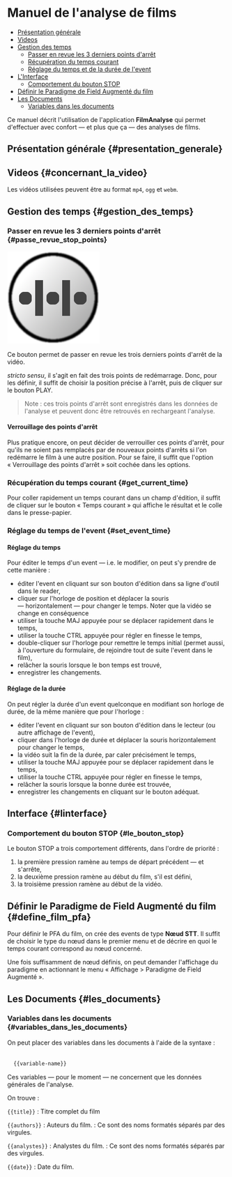 # Manuel de l'analyse de films

* [Présentation générale](#presentation_generale)
* [Videos](#concernant_la_video)
* [Gestion des temps](#gestion_des_temps)
  * [Passer en revue les 3 derniers points d'arrêt](#passe_revue_stop_points)
  * [Récupération du temps courant](#get_current_time)
  * [Réglage du temps et de la durée de l'event](#set_event_time)
* [L'Interface](#linterface)
  * [Comportement du bouton STOP](#le_bouton_stop)
* [Définir le Paradigme de Field Augmenté du film](#define_film_pfa)
* [Les Documents](#les_documents)
  * [Variables dans les documents](#variables_dans_les_documents)

Ce manuel décrit l'utilisation de l'application **FilmAnalyse** qui permet d'effectuer avec confort — et plus que ça — des analyses de films.

## Présentation générale {#presentation_generale}

## Videos {#concernant_la_video}

Les vidéos utilisées peuvent être au format `mp4`, `ogg` et `webm`.

## Gestion des temps {#gestion_des_temps}

### Passer en revue les 3 derniers points d'arrêt {#passe_revue_stop_points}

![Points d'arrêt](../app/img/btns-controller/btn-points-arrets.png)

Ce bouton permet de passer en revue les trois derniers points d'arrêt de la vidéo.

 *stricto sensu*, il s'agit en fait des trois points de redémarrage. Donc, pour les définir, il suffit de choisir la position précise à l'arrêt, puis de cliquer sur le bouton PLAY.

 > Note : ces trois points d'arrêt sont enregistrés dans les données de l'analyse et peuvent donc être retrouvés en rechargeant l'analyse.

 #### Verrouillage des points d'arrêt

 Plus pratique encore, on peut décider de verrouiller ces points d'arrêt, pour qu'ils ne soient pas remplacés par de nouveaux points d'arrêts si l'on redémarre le film à une autre position. Pour se faire, il suffit que l'option « Verrouillage des points d'arrêt » soit cochée dans les options.

### Récupération du temps courant {#get_current_time}

Pour coller rapidement un temps courant dans un champ d'édition, il suffit de cliquer sur le bouton « Temps courant » qui affiche le résultat et le colle dans le presse-papier.

### Réglage du temps de l'event {#set_event_time}

#### Réglage du temps

Pour éditer le temps d'un event — i.e. le modifier, on peut s'y prendre de cette manière :

* éditer l'event en cliquant sur son bouton d'édition dans sa ligne d'outil dans le reader,
* cliquer sur l'horloge de position et déplacer la souris — horizontalement — pour changer le temps. Noter que la vidéo se change en conséquence
* utiliser la touche MAJ appuyée pour se déplacer rapidement dans le temps,
* utiliser la touche CTRL appuyée pour régler en finesse le temps,
* double-cliquer sur l'horloge pour remettre le temps initial (permet aussi, à l'ouverture du formulaire, de rejoindre tout de suite l'event dans le film),
* relâcher la souris lorsque le bon temps est trouvé,
* enregistrer les changements.

#### Réglage de la durée

On peut régler la durée d'un event quelconque en modifiant son horloge de durée, de la même manière que pour l'horloge :

* éditer l'event en cliquant sur son bouton d'édition dans le lecteur (ou autre affichage de l'event),
* cliquer dans l'horloge de durée et déplacer la souris horizontalement pour changer le temps,
* la vidéo suit la fin de la durée, par caler précisément le temps,
* utiliser la touche MAJ appuyée pour se déplacer rapidement dans le temps,
* utiliser la touche CTRL appuyée pour régler en finesse le temps,
* relâcher la souris lorsque la bonne durée est trouvée,
* enregistrer les changements en cliquant sur le bouton adéquat.


## Interface {#linterface}

### Comportement du bouton STOP {#le_bouton_stop}

Le bouton STOP a trois comportement différents, dans l'ordre de priorité :

1. la première pression ramène au temps de départ précédent — et s'arrête,
2. la deuxième pression ramène au début du film, s'il est défini,
3. la troisième pression ramène au début de la vidéo.


## Définir le Paradigme de Field Augmenté du film {#define_film_pfa}

Pour définir le PFA du film, on crée des events de type **Nœud STT**. Il suffit de choisir le type du nœud dans le premier menu et de décrire en quoi le temps courant correspond au nœud concerné.

Une fois suffisamment de nœud définis, on peut demander l'affichage du paradigme en actionnant le menu « Affichage > Paradigme de Field Augmenté ».


## Les Documents {#les_documents}

### Variables dans les documents {#variables_dans_les_documents}

On peut placer des variables dans les documents à l'aide de la syntaxe :

```markdown

  {{variable-name}}

```

Ces variables — pour le moment — ne concernent que les données générales de l'analyse.

On trouve :

`{{title}}`
: Titre complet du film

`{{authors}}`
: Auteurs du film.
: Ce sont des noms formatés séparés par des virgules.

`{{analystes}}`
: Analystes du film.
: Ce sont des noms formatés séparés par des virgules.

`{{date}}`
: Date du film.
